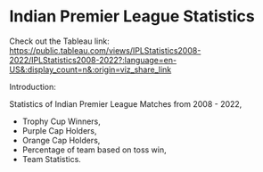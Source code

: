 # Indian Premier League Statistics

Check out the Tableau link: https://public.tableau.com/views/IPLStatistics2008-2022/IPLStatistics2008-2022?:language=en-US&:display_count=n&:origin=viz_share_link

Introduction:

Statistics of Indian Premier League Matches from 2008 - 2022, 
  * Trophy Cup Winners,
  * Purple Cap Holders,
  * Orange Cap Holders, 
  * Percentage of team based on toss win,
  * Team Statistics.
